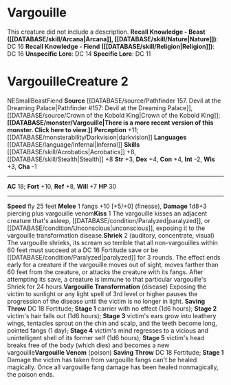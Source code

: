 ﻿---
ac: '18'
alignment: NE
charisma: '+0'
constitution: '+2'
creature_ability:
- Tenacious Wounds
- Vargouille's Kiss
- Vargouille's Shriek
dexterity: '+4'
fly_speed: '25'
fortitude: '+6'
hp: '28'
id: '2186'
intelligence: '-3'
language:
- '[[DATABASE/language/Daemonic|Daemonic]]'
level: '2'
max_speed: '25'
name: Vargouille
perception: '+8'
rarity: Rare
reflex: '+10'
sense:
- '[[DATABASE/monsterability/Darkvision|darkvision]]'
size: Small
skill:
- '[[DATABASE/skill/Acrobatics|Acrobatics]] +8'
- '[[DATABASE/skill/Athletics|Athletics]] +4'
- '[[DATABASE/skill/Intimidation|Intimidation]] +6'
- '[[DATABASE/skill/Stealth|Stealth]] +8'
source: '[[DATABASE/source/Crown of the Kobold King|Crown of the Kobold King]]'
speed:
- fly 25 feet
strength: '+0'
strength_req: '0'
strongest_save:
- Reflex
trait:
- '[[DATABASE/trait/Aberration|Aberration]]'
- '[[DATABASE/trait/Fiend|Fiend]]'
- '[[DATABASE/trait/Rare|Rare]]'
type: Creature
vision: Darkvision
weakest_save:
- Fortitude
will: '+8'
wisdom: '+2'

---
# Vargouille

This creature did not include a description.
**Recall Knowledge - Beast ([[DATABASE/skill/Arcana|Arcana]], [[DATABASE/skill/Nature|Nature]])**: DC 16
**Recall Knowledge - Fiend ([[DATABASE/skill/Religion|Religion]])**: DC 16
**Unspecific Lore**: DC 14
**Specific Lore**: DC 11

# Vargouille<span class="item-type">Creature 2</span>

<span class="trait-alignment item-trait">NE</span><span class="trait-size item-trait">Small</span><span class="item-trait">Beast</span><span class="item-trait">Fiend</span>
**Source** [[DATABASE/source/Pathfinder 157. Devil at the Dreaming Palace|Pathfinder #157: Devil at the Dreaming Palace]], [[DATABASE/source/Crown of the Kobold King|Crown of the Kobold King]]; **[[DATABASE/monster/Vargouille|There is a more recent version of this monster. Click here to view.]]**
**Perception** +11; [[DATABASE/monsterability/Darkvision|darkvision]]
**Languages** [[DATABASE/language/Infernal|Infernal]]
**Skills** [[DATABASE/skill/Acrobatics|Acrobatics]] +8, [[DATABASE/skill/Stealth|Stealth]] +8
**Str** +3, **Dex** +4, **Con** +4, **Int** -2, **Wis** +3, **Cha** -1

---
**AC** 18; **Fort** +10, **Ref** +8, **Will** +7
**HP** 30

---
**Speed** fly 25 feet
<span class="in-box-ability">**Melee** <span class="action-icon">1</span> fangs +10 [+5/+0] (finesse), **Damage** 1d8+3 piercing plus vargouille venom</span><span class="in-box-ability">**Kiss** <span class="action-icon">1</span> The vargouille kisses an adjacent creature that's asleep, [[DATABASE/condition/Paralyzed|paralyzed]], or [[DATABASE/condition/Unconscious|unconscious]], exposing it to the vargouille transformation disease.</span><span class="in-box-ability">**Shriek** <span class="action-icon">2</span> (auditory, concentrate, visual) The vargouille shrieks, its scream so terrible that all non-vargouilles within 60 feet must succeed at a DC 16 Fortitude save or be [[DATABASE/condition/Paralyzed|paralyzed]] for 3 rounds. The effect ends early for a creature if the vargouille moves out of sight, moves farther than 60 feet from the creature, or attacks the creature with its fangs. After attempting its save, a creature is immune to that particular vargouille's Shriek for 24 hours.</span><span class="in-box-ability">**Vargouille Transformation** (disease) Exposing the victim to sunlight or any light spell of 3rd level or higher pauses the progression of the disease until the victim is no longer in light. **Saving Throw** DC 18 Fortitude; **Stage 1** carrier with no effect (1d6 hours); **Stage 2** victim's hair falls out (1d6 hours); **Stage 3** victim's ears grow into leathery wings, tentacles sprout on the chin and scalp, and the teeth become long, pointed fangs (1 day); **Stage 4** victim's mind regresses to a vicious and unintelligent shell of its former self (1d6 hours); **Stage 5** victim's head breaks free of the body (which dies) and becomes a new vargouille</span><span class="in-box-ability">**Vargouille Venom** (poison) **Saving Throw** DC 18 Fortitude; **Stage 1** Damage the victim has taken from vargouille fangs can't be healed magically. Once all vargouille fang damage has been healed nonmagically, the poison ends.</span>